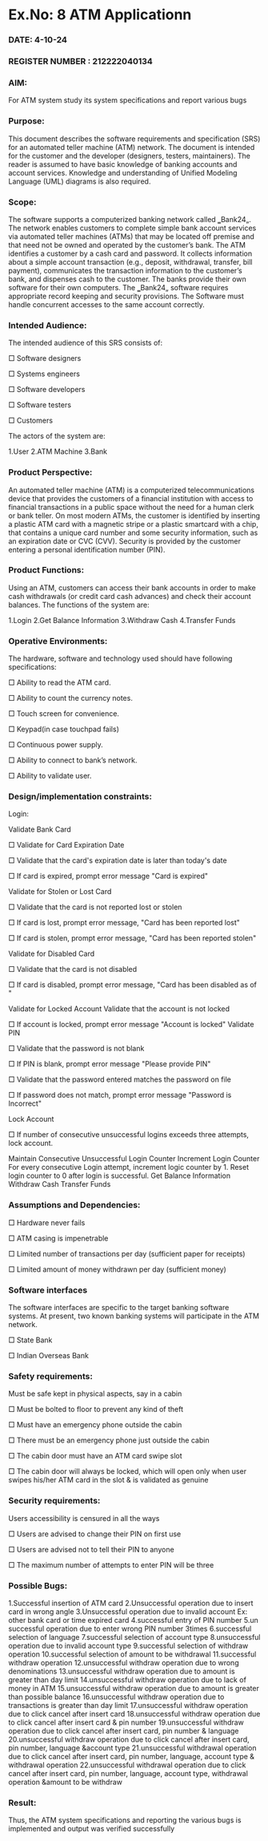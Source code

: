 # Ex.No: 8  ATM Applicationn
### DATE: 4-10-24                                                                           
### REGISTER NUMBER : 212222040134
### AIM: 
For ATM system study its system specifications and report various bugs
### Purpose:
This document describes the software requirements and specification (SRS) for an automated teller machine (ATM) network. The document is intended for the customer and the developer (designers, testers, maintainers). The reader is assumed to have basic knowledge of banking accounts and account services. Knowledge and understanding of Unified Modeling Language (UML) diagrams is also required.

### Scope:
The software supports a computerized banking network called ‗Bank24„. The network enables customers to complete simple bank account services via automated teller machines (ATMs) that may be located off premise and that need not be owned and operated by the customer’s bank. The ATM identifies a customer by a cash card and password. It collects information about a simple account transaction (e.g., deposit, withdrawal, transfer, bill payment), communicates the transaction information to the customer’s bank, and dispenses cash to the customer. The banks provide their own software for their own computers. The ‗Bank24„ software requires appropriate record keeping and security provisions. The Software must handle concurrent accesses to the same account correctly.

### Intended Audience:
The intended audience of this SRS consists of:

□ Software designers

□ Systems engineers

□ Software developers

□ Software testers

□ Customers

The actors of the system are:

1.User
2.ATM Machine
3.Bank


### Product Perspective:
An automated teller machine (ATM) is a computerized telecommunications device that provides the customers of a financial institution with access to financial transactions in a public space without the need for a human clerk or bank teller. On most modern ATMs, the customer is identified by inserting a plastic ATM card with a magnetic stripe or a plastic smartcard with a chip, that contains a unique card number and some security information, such as an expiration date or CVC (CVV). Security is provided by the customer entering a personal identification number (PIN).

### Product Functions:
Using an ATM, customers can access their bank accounts in order to make cash withdrawals (or credit card cash advances) and check their account balances. The functions of the system are:

1.Login
2.Get Balance Information
3.Withdraw Cash
4.Transfer Funds


### Operative Environments:
The hardware, software and technology used should have following specifications:

□ Ability to read the ATM card.

□ Ability to count the currency notes.

□ Touch screen for convenience.

□ Keypad(in case touchpad fails)

□ Continuous power supply.

□ Ability to connect to bank’s network.

□ Ability to validate user.


### Design/implementation constraints: 
Login:

Validate Bank Card

□ Validate for Card Expiration Date

□ Validate that the card's expiration date is later than today's date

□ If card is expired, prompt error message "Card is expired"

Validate for Stolen or Lost Card

□ Validate that the card is not reported lost or stolen

□ If card is lost, prompt error message, "Card has been reported lost"

□ If card is stolen, prompt error message, "Card has been reported stolen"

Validate for Disabled Card

□ Validate that the card is not disabled

□ If card is disabled, prompt error message, "Card has been disabled as of "

Validate for Locked Account Validate that the account is not locked

□ If account is locked, prompt error message "Account is locked" Validate PIN

□ Validate that the password is not blank

□ If PIN is blank, prompt error message "Please provide PIN"

□ Validate that the password entered matches the password on file

□ If password does not match, prompt error message "Password is Incorrect"

Lock Account

□ If number of consecutive unsuccessful logins exceeds three attempts, lock account.

Maintain Consecutive Unsuccessful Login Counter Increment Login Counter For every consecutive Login attempt, increment logic counter by 1. Reset login counter to 0 after login is successful. Get Balance Information Withdraw Cash Transfer Funds


### Assumptions and Dependencies: 
□ Hardware never fails

□ ATM casing is impenetrable

□ Limited number of transactions per day (sufficient paper for receipts)

□ Limited amount of money withdrawn per day (sufficient money)


### Software interfaces 
The software interfaces are specific to the target banking software systems. At present, two known banking systems will participate in the ATM network.

□ State Bank

□ Indian Overseas Bank


### Safety requirements: 
Must be safe kept in physical aspects, say in a cabin

□ Must be bolted to floor to prevent any kind of theft

□ Must have an emergency phone outside the cabin

□ There must be an emergency phone just outside the cabin

□ The cabin door must have an ATM card swipe slot

□ The cabin door will always be locked, which will open only when user swipes his/her ATM card in the slot & is validated as genuine


### Security requirements: 
Users accessibility is censured in all the ways

□ Users are advised to change their PIN on first use

□ Users are advised not to tell their PIN to anyone

□ The maximum number of attempts to enter PIN will be three


### Possible Bugs:
1.Successful insertion of ATM card
2.Unsuccessful operation due to insert card in wrong angle
3.Unsuccessful operation due to invalid account Ex: other bank card or time expired card
4.successful entry of PIN number
5.un successful operation due to enter wrong PIN number 3times
6.successful selection of language
7.successful selection of account type
8.unsuccessful operation due to invalid account type
9.successful selection of withdraw operation
10.successful selection of amount to be withdrawal
11.successful withdraw operation
12.unsuccessful withdraw operation due to wrong denominations
13.unsuccessful withdraw operation due to amount is greater than day limit
14.unsuccessful withdraw operation due to lack of money in ATM
15.unsuccessful withdraw operation due to amount is greater than possible balance
16.unsuccessful withdraw operation due to transactions is greater than day limit
17.unsuccessful withdraw operation due to click cancel after insert card
18.unsuccessful withdraw operation due to click cancel after insert card & pin number
19.unsuccessful withdraw operation due to click cancel after insert card, pin number & language
20.unsuccessful withdraw operation due to click cancel after insert card, pin number, language &account type
21.unsuccessful withdrawal operation due to click cancel after insert card, pin number, language, account type & withdrawal 
   operation
22.unsuccessful withdrawal operation due to click cancel after insert card, pin number, language, account type, withdrawal 
   operation &amount to be withdraw




### Result:
Thus, the ATM system specifications and reporting the various bugs is implemented and output was verified successfully

